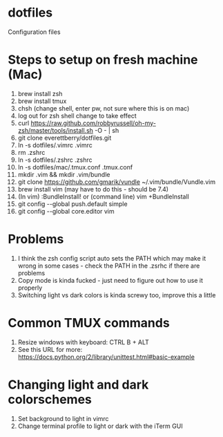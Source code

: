 # dotfiles
Configuration files

# Steps to setup on fresh machine (Mac)
1. brew install zsh
2. brew install tmux
2. chsh (change shell, enter pw, not sure where this is on mac)
2. log out for zsh shell change to take effect
3. curl https://raw.github.com/robbyrussell/oh-my-zsh/master/tools/install.sh -O - | sh
4. git clone everettberry/dotfiles.git
5. ln -s dotfiles/.vimrc .vimrc
5. rm .zshrc
6. ln -s dotfiles/.zshrc .zshrc
7. ln -s dotfiles/mac/.tmux.conf .tmux.conf
7. mkdir .vim && mkdir .vim/bundle
8. git clone https://github.com/gmarik/vundle ~/.vim/bundle/Vundle.vim 
8. brew install vim (may have to do this - should be 7.4)
9. (In vim) :BundleInstall! or (command line) vim +BundleInstall
10. git config --global push.default simple
11. git config --global core.editor vim

# Problems
1. I think the zsh config script auto sets the PATH which may make it wrong in some cases - check the PATH in the .zsrhc if there are problems
2. Copy mode is kinda fucked - just need to figure out how to use it properly
3. Switching light vs dark colors is kinda screwy too, improve this a little

# Common TMUX commands
1. Resize windows with keyboard: CTRL B + ALT <arrow key>
2. See this URL for more: https://docs.python.org/2/library/unittest.html#basic-example

# Changing light and dark colorschemes
1. Set background to light in vimrc
2. Change terminal profile to light or dark with the iTerm GUI

